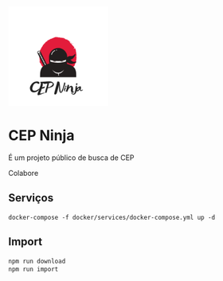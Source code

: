 
<img src="resources/cep-ninja-logo.png" alt="alt text" width="200" height="200 ">

# CEP Ninja
É um projeto público de busca de CEP

Colabore


## Serviços
```
docker-compose -f docker/services/docker-compose.yml up -d
```

## Import
```
npm run download
npm run import
```

